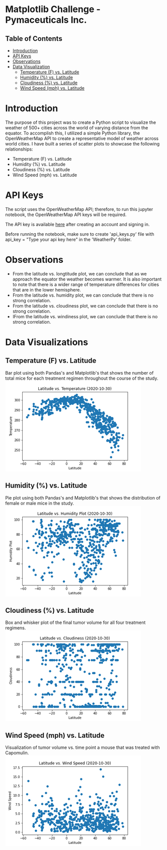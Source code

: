 # Matplotlib Challenge - Pymaceuticals Inc.

## Table of Contents
  * [Introduction](#introduction)
  * [API Keys](#api)
  * [Observations](#observations)
  * [Data Visualization](#data-visualization)
    * [Temperature (F) vs. Latitude](#temp)
    * [Humidity (%) vs. Latitude](#hum)
    * [Cloudiness (%) vs. Latitude](#clo)
    * [Wind Speed (mph) vs. Latitude](#win)
    

# Introduction

The purpose of this project was to create a Python script to visualize the weather of 500+ cities across the world of varying distance from the equator. To accomplish this, I utilized a simple Python library, the OpenWeatherMap API to create a representative model of weather across world cities.
I have built a series of scatter plots to showcase the following relationships:

- Temperature (F) vs. Latitude
- Humidity (%) vs. Latitude
- Cloudiness (%) vs. Latitude
- Wind Speed (mph) vs. Latitude

# API Keys

The script uses the OpenWeatherMap API; therefore, to run this jupyter notebook, the OpenWeatherMap API keys will be required.

The API key is available <a href="https://home.openweathermap.org/users/sign_in">here</a> after creating an account and signing in.

Before running the notebook, make sure to create 'api_keys.py' file with api_key = "Type your api key here" in the 'WeatherPy' folder.

# Observations

- From the latitude vs. longtitude plot, we can conclude that as we approach the equator the weather becomes warmer. It is also important to note that there is a wider range of temperature differences for cities that are in the lower hemisphere.
- From the latitude vs. humidity plot, we can conclude that there is no strong correlation.
- From the latitude vs. cloudiness plot, we can conclude that there is no strong correlation.
- IFrom the latitude vs. windiness plot, we can conclude that there is no strong correlation.



# Data Visualizations

## <a name="lat">Temperature (F) vs. Latitude</a>
Bar plot using both Pandas's and Matplotlib's that shows  the number of total mice for each treatment regimen throughout the course of the study.<br>
![image](https://github.com/saif-gorges/python-APIs-challenge/blob/main/latitude_vs_temp.png)


## <a name="lat">Humidity (%) vs. Latitude</a>
Pie plot using both Pandas's and Matplotlib's that shows the distribution of female or male mice in the study.<br>
![image](https://github.com/saif-gorges/python-APIs-challenge/blob/main/latitude_vs_humidity.png)


## <a name="clo">Cloudiness (%) vs. Latitude</a>
Box and whisker plot of the final tumor volume for all four treatment regimens.<br>
![image](https://github.com/saif-gorges/python-APIs-challenge/blob/main/latitude_vs_cloudiness.png)


## <a name="win">Wind Speed (mph) vs. Latitude</a>
Visualization of tumor volume vs. time point a mouse that was treated with Capomulin.<br>
![image](https://github.com/saif-gorges/python-APIs-challenge/blob/main/latitude_vs_wind_speed.png)

